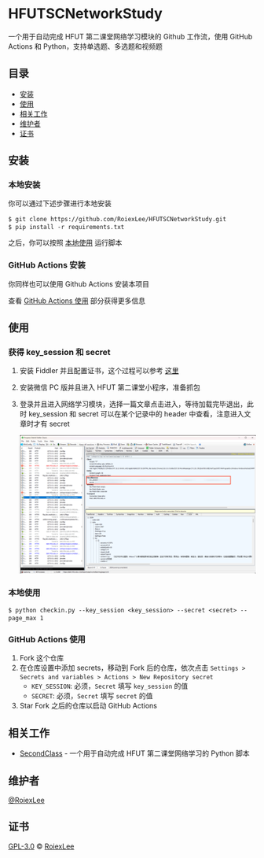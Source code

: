 # HFUTSCNetworkStudy

一个用于自动完成 HFUT 第二课堂网络学习模块的 Github 工作流，使用 GitHub Actions 和 Python，支持单选题、多选题和视频题

## 目录

- [安装](#安装)
- [使用](#使用)
- [相关工作](#相关工作)
- [维护者](#维护者)
- [证书](#证书)

## 安装

### 本地安装

你可以通过下述步骤进行本地安装

```shell
$ git clone https://github.com/RoiexLee/HFUTSCNetworkStudy.git
$ pip install -r requirements.txt
```

之后，你可以按照 [本地使用](#本地使用) 运行脚本

### GitHub Actions 安装

你同样也可以使用 Github Actions 安装本项目

查看 [GitHub Actions 使用](#github-actions-使用) 部分获得更多信息

## 使用

### 获得 key_session 和 secret

1. 安装 Fiddler 并且配置证书，这个过程可以参考 [这里](https://zhuanlan.zhihu.com/p/410150022)
2. 安装微信 PC 版并且进入 HFUT 第二课堂小程序，准备抓包
3. 登录并且进入网络学习模块，选择一篇文章点击进入，等待加载完毕退出，此时 key_session 和 secret 可以在某个记录中的 header 中查看，注意进入文章时才有 secret

   ![image](./images/key_session_and_secret.png)

### 本地使用

```shell
$ python checkin.py --key_session <key_session> --secret <secret> --page_max 1
```

### GitHub Actions 使用

1. Fork 这个仓库
2. 在仓库设置中添加 secrets，移动到 Fork 后的仓库，依次点击 `Settings > Secrets and variables > Actions > New Repository secret`
    - `KEY_SESSION`: 必须，`Secret` 填写 `key_session` 的值
    - `SECRET`: 必须，`Secret` 填写 `secret` 的值
3. Star Fork 之后的仓库以启动 GitHub Actions

## 相关工作

- [SecondClass](https://github.com/Zirconium233/SecondClass) - 一个用于自动完成 HFUT 第二课堂网络学习的 Python 脚本

## 维护者

[@RoiexLee](https://roiexlee.github.io)

## 证书

[GPL-3.0](./LICENSE) © [RoiexLee](https://roiexlee.github.io) 